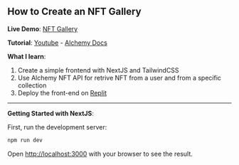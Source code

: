 ## How to Create an NFT Gallery

**Live Demo**: [NFT Gallery](https://nftgallery.falconandrea.repl.co/)

**Tutorial**: [Youtube](https://www.youtube.com/watch?v=JzsTfOFjC1o) - [Alchemy Docs](https://docs.alchemy.com/docs/how-to-create-an-nft-gallery)

**What I learn**:

1. Create a simple frontend with NextJS and TailwindCSS
2. Use Alchemy NFT API for retrive NFT from a user and from a specific collection
3. Deploy the front-end on [Replit](https://replit.com/)

---

**Getting Started with NextJS**:

First, run the development server:

```bash
npm run dev
```

Open [http://localhost:3000](http://localhost:3000) with your browser to see the result.
